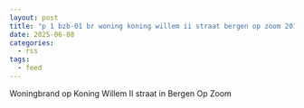 ```yaml
---
layout: post
title: "p 1 bzb-01 br woning koning willem ii straat bergen op zoom 201551"
date: 2025-06-08
categories: 
  - rss
tags: 
  - feed
---
```


Woningbrand op Koning Willem II straat in Bergen Op Zoom
